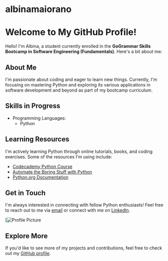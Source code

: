 # albinamaiorano
# Welcome to My GitHub Profile!

Hello! I'm Albina, a student currently enrolled in the **GoGrammar Skills Bootcamp in Software Engineering (Fundamentals)**. Here's a bit about me:

## About Me

I'm passionate about coding and eager to learn new things. Currently, I'm focusing on mastering Python and exploring its various applications in software development and beyond as part of my bootcamp curriculum.

## Skills in Progress

- Programming Languages:
  - Python

## Learning Resources

I'm actively learning Python through online tutorials, books, and coding exercises. Some of the resources I'm using include:

- [Codecademy Python Course](https://www.codecademy.com/learn/learn-python-3)
- [Automate the Boring Stuff with Python](https://automatetheboringstuff.com/)
- [Python.org Documentation](https://docs.python.org/3/)

## Get in Touch

I'm always interested in connecting with fellow Python enthusiasts! Feel free to reach out to me via [email](mailto:albamaiorano@gmail.com) or connect with me on [LinkedIn](http://linkedin.com/in/albina-maiorano-868215153).

[![Profile Picture](https://avatars.githubusercontent.com/u/163044851?v=4)
## Explore More

If you'd like to see more of my projects and contributions, feel free to check out my [GitHub profile](https://github.com/albinamaiorano).

